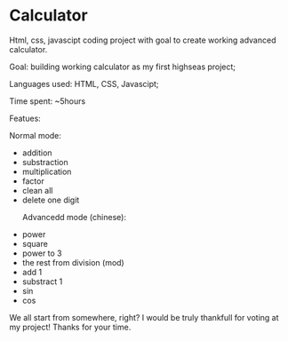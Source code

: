# Calculator 
Html, css, javascipt coding project with goal to create working advanced calculator. <p>
Goal: building working calculator as my first highseas project; <p>
Languages used: HTML, CSS, Javascipt; <p>
Time spent: ~5hours

Featues:<p>
Normal mode:
  - addition
  - substraction
  - multiplication
  - factor
  - clean all
  - delete one digit<p>
  Advancedd mode (chinese):
  - power
  - square
  - power to 3
  - the rest from division (mod)
  - add 1
  - substract 1
  - sin
  - cos

We all start from somewhere, right?
I would be truly thankfull for voting at my project! Thanks for your time.
